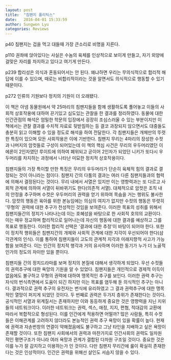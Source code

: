 ```yaml
---
layout: post
title:  "침팬지 폴리틱스"
date:   2016-04-01 15:33:59
author: Sungwon Lyu
categories: Reviews
---
```

p40 침팬지는 겁을 먹고 대들때 가장 큰소리로 비명을 지른다.

p110 권좌에 앉아있다는 사실은 수놈의 육체를 인상적으로 보이게 만들고, 자기 외양에 걸맞은 자리를 차지하고 있다고 여기게 만든다.

p239 합리성은 의식과 혼동되어서는 안 된다. 왜냐하면 우리는 무의식적으로 합리적 해답에 이를 수 있으며, 때로는 비합리적이라는 것을 알면서도 의식적으로 행동할 수 있기 때문이다.

p272 인류의 기원보다 정치의 기원이 더 오래됐다.

 이 책은 아넴 동물원에서 약 25마리의 침팬지들을 함께 생활하도록 풀어놓고 이들의 사회적 상호작용에 대하여 끈기있고 심도있는 관찰을 한 결과를 정리하였다. 동물에 대한 인간관점의 해석은 엄밀한 학문의 입장에서 굉장히 조심스러울 수 있는 부분이지만 이 책에서는 관찰 결과를 수치적 자료로 뒷받침하는 등 결코 과장되지 않으면서도 대중들도 충분히 읽고 이해할 수 있을 정도로 해석을 하여 전달한다. 각 침팬지들은 개체만의 뚜렷한 특징이 있으며 모든 사회작용은 이에 기반한다. 침팬지 무리는 4마리의 장성한 수컷과 나머지의 암컷들로 구성이 되어있는데 이 책의 핵심 사건은 무리의 우두머리였던 이에론이 2인자였던 루이트에 의하여 폐위되고 곧이어 2인자가 되었던 니키가 또다시 우두머리를 차지하는 과정에서 나타난 미묘한 정치적 상호작용이다.

 침팬지들의 가장 특이할 만한 특징은 무리의 우두머리가 단순히 육체적 힘의 결과로 결정되는 것이 아니라는 점이다. 침팬지 간의 다툼의 결과는 여러 다른 침팬지들과의 협력에 의해서 결정된다는 것이다. 무리 내에서 서열은 있지만 이는 영향력과는 또 다르고 사회적 관계에 의하여 서열이 뒤바뀌기도 한다(의존적 서열). 대체적으로 암컷은 조직 내의 안정을 추구하며 수컷은 우두머리의 권력을 얻기 위하여 목숨을 거는 행위도 불사한다. 암컷의 행동은 육아를 위한 본능임에는 의심의 여지가 없지만 수컷의 행동은 뚜렷히 '무형의' 권력에 대한 추구가 천성적인 것임을 보여준다. 이러한 목표의 성취를 위해서 침팬지들간의 정치가 나타나는데 이는 호혜성을 바탕으로 한 사회적 호의의 교환이다. 이는 매우 정교하며 합리적으로 일어나는데 자신의 행동에 대한 결과를 예상하고 그를 목표로 행동한다. 이러한 합리적 선택은 '결과에 대한 추정'이 바탕이 되어야 한다. 또한 이 정치적 행위들은 침팬지간의 개체와 사회적 관계에 대한 지각이 우선되어야 한다(삼각관계의 인식). 이를 통하여 침팬지들이 고도의 관계적 지각과 미래지향적 사고가 가능함을 보여준다. 이는 인간의 정치적 행각과 거의 유사하며 이러한 동기가 누가 더 노골적 인가의 정도의 차이만 있을 뿐이다.

 침팬지들 간의 정치드라마를 보며 정치의 본질에 대해서 생각하게 되었다. 우선 수컷들의 권력추구에 대한 욕망의 기원을 알 수 있었다. 침팬지들은 개인적으로 경제적 이득이 없음에도 불구하고 무형의 권력에 대하여 맹목적인 추구를 보인다. 이러한 권력 추구는 자식의 번식측면에서 도움이 되긴 하지만 이는 목표를 염두해 둔 의식적인 추구는 아니다. 결과적으로 권력 추구의 유전자는 번식에 유리하였고 그 결과 권력추구에 대한 맹목적인 열망이 퍼지게 되었던 것이다. 두 번째로 권력은 두가지 층위가 존재한다는 것이다. 공식적인 서열과 위계질서는 존재하지만 이와 동등하게 중요한 것은 영향력을 지닌 지위들의 네트워크이다. 이러한 네트워크는 권력, 섹스, 애정, 지지, 편협, 적대감의 교환에 따라서 복합적으로 형성된다. 이를 인간에게 적용하면 어떨까? 많은 사람들, 특히 수컷들은 이해관계를 고려하지 않더라도 본능적인 권력 추구 욕망이 있을 확률이 높다. 현재에 권력과 자손번창의 연결이 약해졌음에도 불구하고 그냥 타인을 지배하고 싶은 욕망이 존재할 것이다. 또한 침팬지 사회에서의 권력과 마찬가지로 인간사회의 권력도 일차원 적인 평면구조가 아니라 여러 욕망과 관계가 결합된 다차원 구조일 것이다. 중요한 것은 이를 누가 잘 감지하고 이용하는가 인 것이다. 다만 침팬지 무리간에 룰이 확실히 존재한다는 것은 인상적이다. 인간은 권력을 위해선 살인도 서슴지 않을 수 있다. 
